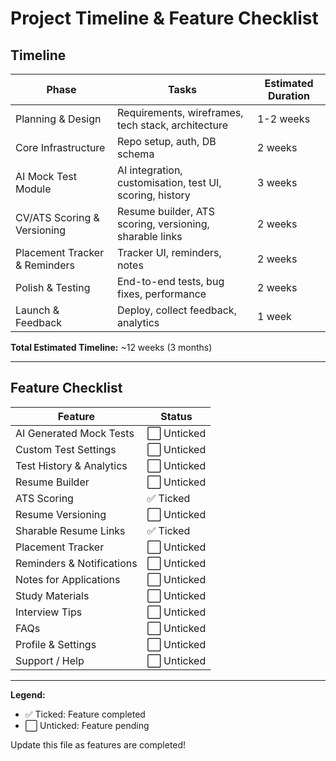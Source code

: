 # Project Timeline & Feature Checklist

## Timeline

| Phase                        | Tasks                                                      | Estimated Duration |
|------------------------------|------------------------------------------------------------|--------------------|
| Planning & Design            | Requirements, wireframes, tech stack, architecture         | 1-2 weeks         |
| Core Infrastructure          | Repo setup, auth, DB schema                                | 2 weeks           |
| AI Mock Test Module          | AI integration, customisation, test UI, scoring, history   | 3 weeks           |
| CV/ATS Scoring & Versioning  | Resume builder, ATS scoring, versioning, sharable links    | 2 weeks           |
| Placement Tracker & Reminders| Tracker UI, reminders, notes                               | 2 weeks           |
| Polish & Testing             | End-to-end tests, bug fixes, performance                   | 2 weeks           |
| Launch & Feedback            | Deploy, collect feedback, analytics                        | 1 week            |

**Total Estimated Timeline:** ~12 weeks (3 months)

---

## Feature Checklist

| Feature                        | Status      |
|--------------------------------|------------|
| AI Generated Mock Tests        | ⬜ Unticked |
| Custom Test Settings           | ⬜ Unticked |
| Test History & Analytics       | ⬜ Unticked |
| Resume Builder                 | ⬜ Unticked |
| ATS Scoring                    | ✅ Ticked   |
| Resume Versioning              | ⬜ Unticked |
| Sharable Resume Links          | ✅ Ticked   |
| Placement Tracker              | ⬜ Unticked |
| Reminders & Notifications      | ⬜ Unticked |
| Notes for Applications         | ⬜ Unticked |
| Study Materials                | ⬜ Unticked |
| Interview Tips                 | ⬜ Unticked |
| FAQs                           | ⬜ Unticked |
| Profile & Settings             | ⬜ Unticked |
| Support / Help                 | ⬜ Unticked |

---

**Legend:**
- ✅ Ticked: Feature completed
- ⬜ Unticked: Feature pending

Update this file as features are completed!
